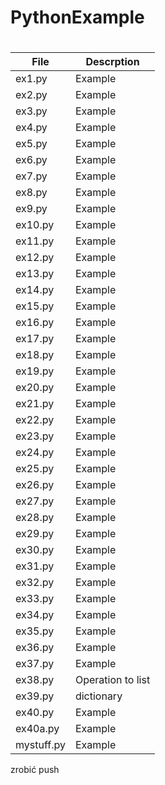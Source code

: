 # PythonExample
#
File  | Descrption
------------- | -------------
ex1.py  | Example
ex2.py  | Example
ex3.py  | Example
ex4.py  | Example
ex5.py  | Example
ex6.py  | Example
ex7.py  | Example
ex8.py  | Example
ex9.py  | Example
ex10.py  | Example
ex11.py  | Example
ex12.py  | Example
ex13.py  | Example
ex14.py  | Example
ex15.py  | Example
ex16.py  | Example
ex17.py  | Example
ex18.py  | Example
ex19.py  | Example
ex20.py  | Example
ex21.py  | Example
ex22.py  | Example
ex23.py  | Example
ex24.py  | Example
ex25.py  | Example
ex26.py  | Example
ex27.py  | Example
ex28.py  | Example
ex29.py  | Example
ex30.py  | Example
ex31.py  | Example
ex32.py  | Example
ex33.py  | Example
ex34.py  | Example
ex35.py  | Example
ex36.py  | Example
ex37.py  | Example
ex38.py  | Operation to list
ex39.py  | dictionary
ex40.py  | Example
ex40a.py  | Example
mystuff.py  | Example
zrobić push